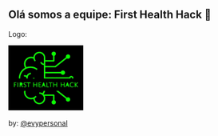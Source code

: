 ## Olá somos a equipe: First Health Hack 👋

Logo:

<img src="fhh.webp" width="150px">

by: <a href="https://github.com/evypersonal">@evypersonal</a>

<!-- (primeira logo) <img src="img.webp">








<!--

**Here are some ideas to get you started:**

🙋‍♀️ A short introduction - what is your organization all about?
🌈 Contribution guidelines - how can the community get involved?
👩‍💻 Useful resources - where can the community find your docs? Is there anything else the community should know?
🍿 Fun facts - what does your team eat for breakfast?
🧙 Remember, you can do mighty things with the power of [Markdown](https://docs.github.com/github/writing-on-github/getting-started-with-writing-and-formatting-on-github/basic-writing-and-formatting-syntax)
-->
